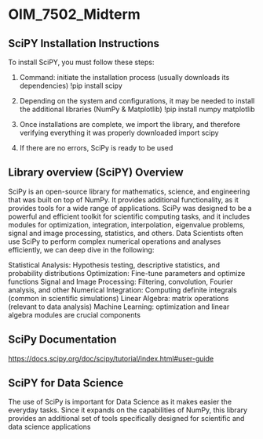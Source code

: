 # OIM_7502_Midterm

## SciPY Installation Instructions
  To install SciPY, you must follow these steps:
  1) Command: initiate the installation process (usually downloads its dependencies)
        !pip install scipy

  2) Depending on the system and configurations, it may be needed to install the additional libraries (NumPy & Matplotlib)
        !pip install numpy matplotlib

  3) Once installations are complete, we import the library, and therefore verifying everything it was properly downloaded
        import scipy

  4) If there are no errors, SciPy is ready to be used

## Library overview (SciPY) Overview
  SciPy is an open-source library for mathematics, science, and engineering that was built on top of NumPy. It provides additional functionality, as it provides tools for a wide range of applications.
  SciPy was designed to be a powerful and efficient toolkit for scientific computing tasks, and it includes modules for optimization, integration, interpolation, eigenvalue problems, signal and image processing, statistics, and others.
  Data Scientists often use SciPy to perform complex numerical operations and analyses efficiently, we can deep dive in the following:

  Statistical Analysis: Hypothesis testing, descriptive statistics, and probability distributions
  Optimization: Fine-tune parameters and optimize functions
  Signal and Image Processing: Filtering, convolution, Fourier analysis, and other
  Numerical Integration: Computing definite integrals (common in scientific simulations)
  Linear Algebra: matrix operations (relevant to data analysis)
  Machine Learning:  optimization and linear algebra modules are crucial components


## SciPy Documentation
https://docs.scipy.org/doc/scipy/tutorial/index.html#user-guide


## SciPY for Data Science
The use of SciPy is important for Data Science as it makes easier the everyday tasks.
Since it expands on the capabilities of NumPy, this library provides an additional set of tools specifically designed for scientific and data science applications